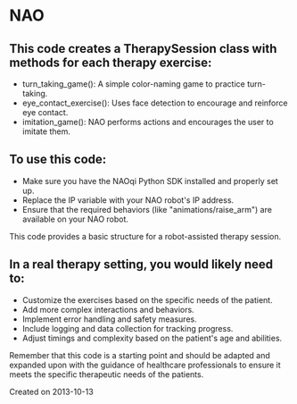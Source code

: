 # NAO

## This code creates a TherapySession class with methods for each therapy exercise:

- turn_taking_game(): A simple color-naming game to practice turn-taking.
- eye_contact_exercise(): Uses face detection to encourage and reinforce eye contact.
- imitation_game(): NAO performs actions and encourages the user to imitate them.

## To use this code:
- Make sure you have the NAOqi Python SDK installed and properly set up.
- Replace the IP variable with your NAO robot's IP address.
- Ensure that the required behaviors (like "animations/raise_arm") are available on your NAO robot.

This code provides a basic structure for a robot-assisted therapy session. 

## In a real therapy setting, you would likely need to:
- Customize the exercises based on the specific needs of the patient.
- Add more complex interactions and behaviors.
- Implement error handling and safety measures.
- Include logging and data collection for tracking progress.
- Adjust timings and complexity based on the patient's age and abilities.

Remember that this code is a starting point and should be adapted and expanded upon with the guidance of healthcare professionals to ensure it meets the specific therapeutic needs of the patients.

Created on 2013-10-13
